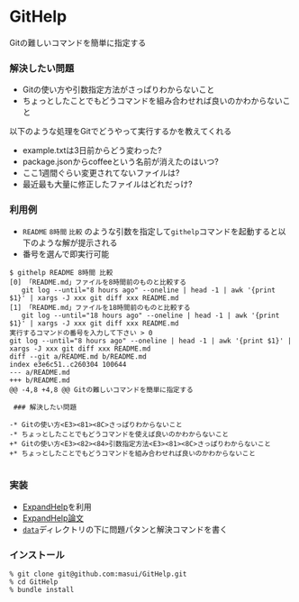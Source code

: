 # GitHelp

Gitの難しいコマンドを簡単に指定する

### 解決したい問題

* Gitの使い方や引数指定方法がさっぱりわからないこと
* ちょっとしたことでもどうコマンドを組み合わせれば良いのかわからないこと

以下のような処理をGitでどうやって実行するかを教えてくれる

* example.txtは3日前からどう変わった?
* package.jsonからcoffeeという名前が消えたのはいつ?
* ここ1週間ぐらい変更されてないファイルは?
* 最近最も大量に修正したファイルはどれだっけ?

### 利用例

* ```README``` ```8時間``` ```比較``` のような引数を指定して```githelp```コマンドを起動すると以下のような解が提示される
* 番号を選んで即実行可能

```
$ githelp README 8時間 比較
[0] 「README.md」ファイルを8時間前のものと比較する
   git log --until="8 hours ago" --oneline | head -1 | awk '{print $1}' | xargs -J xxx git diff xxx README.md
[1] 「README.md」ファイルを18時間前のものと比較する
   git log --until="18 hours ago" --oneline | head -1 | awk '{print $1}' | xargs -J xxx git diff xxx README.md
実行するコマンドの番号を入力して下さい > 0
git log --until="8 hours ago" --oneline | head -1 | awk '{print $1}' | xargs -J xxx git diff xxx README.md
diff --git a/README.md b/README.md
index e3e6c51..c260304 100644
--- a/README.md
+++ b/README.md
@@ -4,8 +4,8 @@ Gitの難しいコマンドを簡単に指定する
 
 ### 解決したい問題
 
-* Gitの使い方<E3><81><8C>さっぱりわからないこと
-* ちょっとしたことでもどうコマンドを使えば良いのかわからないこと
+* Gitの使い方<E3><82><84>引数指定方法<E3><81><8C>さっぱりわからないこと
+* ちょっとしたことでもどうコマンドを組み合わせれば良いのかわからないこと
 

```


### 実装

* [ExpandHelp](https://github.com/masui/expand_ruby)を利用
* [ExpandHelp論文](http://www.interaction-ipsj.org/archives/paper2012/data/Interaction2012/oral/data/pdf/12INT012.pdf)
* [```data```](https://github.com/masui/GitHelp/tree/master/data)ディレクトリの下に問題パタンと解決コマンドを書く

### インストール

```
% git clone git@github.com:masui/GitHelp.git
% cd GitHelp
% bundle install
```
    